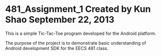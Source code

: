 481_Assignment_1
Created by Kun Shao
September 22, 2013
================


This is a simple Tic-Tac-Toe program developed for the Android platform. 

The purpose of the project is to demonstrate basic understanding of Android development SDK for the EECS 481 class.




